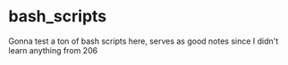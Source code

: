 # bash_scripts
Gonna test a ton of bash scripts here, serves as good notes since I didn't learn anything from 206
